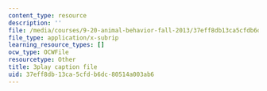 ```yaml
---
content_type: resource
description: ''
file: /media/courses/9-20-animal-behavior-fall-2013/37eff8db13ca5cfdb6dc80514a003ab6_472245.vtt
file_type: application/x-subrip
learning_resource_types: []
ocw_type: OCWFile
resourcetype: Other
title: 3play caption file
uid: 37eff8db-13ca-5cfd-b6dc-80514a003ab6
---
```

